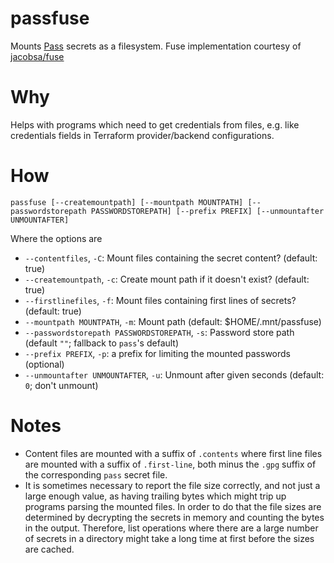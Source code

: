 # passfuse

Mounts [Pass][pass] secrets as a filesystem. Fuse implementation courtesy of [jacobsa/fuse][fuse]

# Why

Helps with programs which need to get credentials from files, e.g. like credentials fields in Terraform provider/backend configurations.

# How

```
passfuse [--createmountpath] [--mountpath MOUNTPATH] [--passwordstorepath PASSWORDSTOREPATH] [--prefix PREFIX] [--unmountafter UNMOUNTAFTER]
```

Where the options are
* `--contentfiles`, `-C`: Mount files containing the secret content? (default: true)
* `--createmountpath`, `-c`: Create mount path if it doesn't exist? (default: true)
* `--firstlinefiles`, `-f`: Mount files containing first lines of secrets? (default: true)
* `--mountpath MOUNTPATH`, `-m`: Mount path (default: $HOME/.mnt/passfuse)
* `--passwordstorepath PASSWORDSTOREPATH`, `-s`: Password store path (default `""`; fallback to `pass`'s default)
* `--prefix PREFIX`, `-p`: a prefix for limiting the mounted passwords (optional)
* `--unmountafter UNMOUNTAFTER`, `-u`: Unmount after given seconds (default: `0`; don't unmount)

# Notes

* Content files are mounted with a suffix of `.contents` where first line files are mounted with a suffix of `.first-line`, both minus the `.gpg` suffix of the corresponding `pass` secret file.
* It is sometimes necessary to report the file size correctly, and not just a large enough value, as having trailing bytes which might trip up programs parsing the mounted files. In order to do that the file sizes are determined by decrypting the secrets in memory and counting the bytes in the output. Therefore, list operations where there are a large number of secrets in a directory might take a long time at first before the sizes are cached.

[pass]: https://www.passwordstore.org/
[fuse]: https://github.com/jacobsa/fuse
